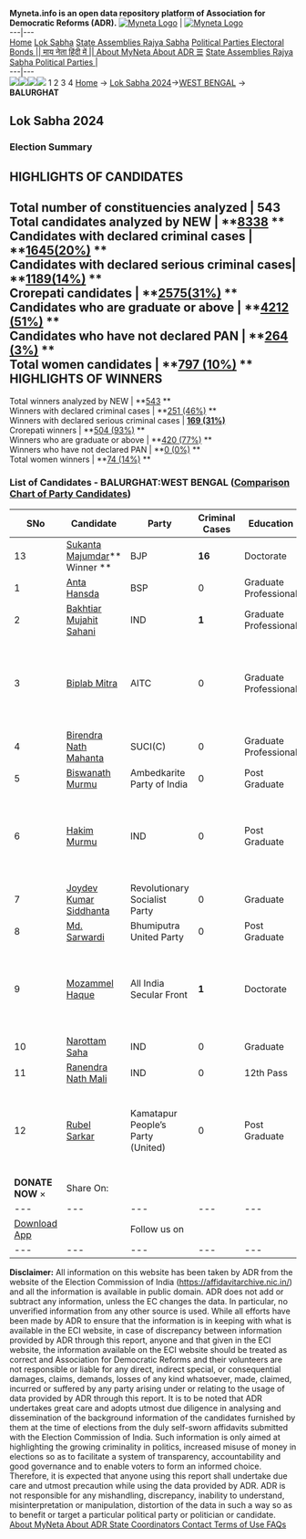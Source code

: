 **Myneta.info is an open data repository platform of Association for Democratic Reforms (ADR).**
[![Myneta Logo](https://www.myneta.info/lib/img/myneta-logo.png)](https://www.myneta.info/) | [![Myneta Logo](https://www.myneta.info/lib/img/adr-logo.png)](https://adrindia.org)  
---|---  
[Home](https://www.myneta.info/) [Lok Sabha](https://www.myneta.info/#ls "Lok Sabha") [ State Assemblies ](https://www.myneta.info/#sa "State Assemblies") [Rajya Sabha](https://www.myneta.info/#rs "Rajya Sabha") [Political Parties ](https://www.myneta.info/party "Political Parties") [ Electoral Bonds ](https://www.myneta.info/electoral_bonds "Electoral Bonds") [ || माय नेता हिंदी में || ](https://translate.google.co.in/translate?prev=hp&hl=en&js=y&u=www.myneta.info&sl=en&tl=hi&history_state0=) [ About MyNeta ](https://adrindia.org/content/about-myneta) [ About ADR ](https://adrindia.org/about-adr/who-we-are) [☰](javascript:void\(0\))
[ State Assemblies ](https://www.myneta.info/#sa "State Assemblies") [ Rajya Sabha ](https://www.myneta.info/#rs "Rajya Sabha") [ Political Parties ](https://www.myneta.info/party "Political Parties")
|   
---|---  
![](https://www.myneta.info/lib/img/banner/banner-1.png)![](https://www.myneta.info/lib/img/banner/banner-2.png)![](https://www.myneta.info/lib/img/banner/banner-3.png)![](https://www.myneta.info/lib/img/banner/banner-4.png)
1  2  3  4 
[Home](https://www.myneta.info/) → [Lok Sabha 2024](https://www.myneta.info/LokSabha2024/)→[WEST BENGAL](https://www.myneta.info/LokSabha2024/index.php?action=show_constituencies&state_id=36) → **BALURGHAT**
### 
## Lok Sabha 2024
###  Election Summary 
HIGHLIGHTS OF CANDIDATES  
---  
Total number of constituencies analyzed |  543   
Total candidates analyzed by NEW | **[8338](https://www.myneta.info/LokSabha2024/index.php?action=summary&subAction=candidates_analyzed&sort=candidate#summary) **  
Candidates with declared criminal cases | **[1645(20%)](https://www.myneta.info/LokSabha2024/index.php?action=summary&subAction=crime&sort=candidate#summary) **  
Candidates with declared serious criminal cases| **[1189(14%)](https://www.myneta.info/LokSabha2024/index.php?action=summary&subAction=serious_crime&sort=candidate#summary) **  
Crorepati candidates | **[2575(31%)](https://www.myneta.info/LokSabha2024/index.php?action=summary&subAction=crorepati&sort=candidate#summary) **  
Candidates who are graduate or above | **[4212 (51%)](https://www.myneta.info/LokSabha2024/index.php?action=summary&subAction=education&sort=candidate#summary) **  
Candidates who have not declared PAN | **[264 (3%)](https://www.myneta.info/LokSabha2024/index.php?action=summary&subAction=without_pan&sort=candidate#summary) **  
Total women candidates | **[797 (10%)](https://www.myneta.info/LokSabha2024/index.php?action=summary&subAction=women_candidate&sort=candidate#summary) **  
HIGHLIGHTS OF WINNERS  
---  
Total winners analyzed by NEW | **[543](https://www.myneta.info/LokSabha2024/index.php?action=summary&subAction=winner_analyzed&sort=candidate#summary) **  
Winners with declared criminal cases | **[251 (46%)](https://www.myneta.info/LokSabha2024/index.php?action=summary&subAction=winner_crime&sort=candidate#summary) **  
Winners with declared serious criminal cases | **[169 (31%)](https://www.myneta.info/LokSabha2024/index.php?action=summary&subAction=winner_serious_crime&sort=candidate#summary)**  
Crorepati winners | **[504 (93%)](https://www.myneta.info/LokSabha2024/index.php?action=summary&subAction=winner_crorepati&sort=candidate#summary) **  
Winners who are graduate or above | **[420 (77%)](https://www.myneta.info/LokSabha2024/index.php?action=summary&subAction=winner_education&sort=candidate#summary) **  
Winners who have not declared PAN | **[0 (0%)](https://www.myneta.info/LokSabha2024/index.php?action=summary&subAction=winner_without_pan&sort=candidate#summary) **  
Total women winners | **[74 (14%)](https://www.myneta.info/LokSabha2024/index.php?action=summary&subAction=winner_women&sort=candidate#summary) **  
### List of Candidates - BALURGHAT:WEST BENGAL ([Comparison Chart of Party Candidates](https://www.myneta.info/LokSabha2024/comparisonchart.php?constituency_id=539))
SNo | Candidate| Party| Criminal Cases| Education| Age| Total Assets| Liabilities  
---|---|---|---|---|---|---|---  
13  | [Sukanta Majumdar](https://www.myneta.info/LokSabha2024/candidate.php?candidate_id=2211)** Winner ** | BJP | **16** | Doctorate| 44 | Rs 1,24,76,825 ~ 1 Crore+ | Rs 11,25,114 ~ 11 Lacs+  
1  | [Anta Hansda](https://www.myneta.info/LokSabha2024/candidate.php?candidate_id=1920) | BSP | 0 | Graduate Professional| 42 | Rs 31,01,603 ~ 31 Lacs+ | Rs 13,10,000 ~ 13 Lacs+  
2  | [Bakhtiar Mujahit Sahani](https://www.myneta.info/LokSabha2024/candidate.php?candidate_id=2768) | IND | **1** | Graduate Professional| 37 | Rs 12,10,173 ~ 12 Lacs+ | Rs 0 ~   
3  | [Biplab Mitra](https://www.myneta.info/LokSabha2024/candidate.php?candidate_id=1798) | AITC | 0 | Graduate Professional| 72 | ![](https://myneta.info/image_v2.php?myneta_folder=LokSabha2024&candidate_id=1798&col=ta) | ![](https://myneta.info/image_v2.php?myneta_folder=LokSabha2024&candidate_id=1798&col=lia)  
4  | [Birendra Nath Mahanta](https://www.myneta.info/LokSabha2024/candidate.php?candidate_id=1755) | SUCI(C) | 0 | Graduate Professional| 48 | Rs 56,56,021 ~ 56 Lacs+ | Rs 7,31,179 ~ 7 Lacs+  
5  | [Biswanath Murmu](https://www.myneta.info/LokSabha2024/candidate.php?candidate_id=2771) | Ambedkarite Party of India | 0 | Post Graduate| 31 | Rs 3,90,000 ~ 3 Lacs+ | Rs 81,000 ~ 81 Thou+  
6  | [Hakim Murmu](https://www.myneta.info/LokSabha2024/candidate.php?candidate_id=2769) | IND | 0 | Post Graduate| 32 | ![](https://myneta.info/image_v2.php?myneta_folder=LokSabha2024&candidate_id=2769&col=ta) | ![](https://myneta.info/image_v2.php?myneta_folder=LokSabha2024&candidate_id=2769&col=lia)  
7  | [Joydev Kumar Siddhanta](https://www.myneta.info/LokSabha2024/candidate.php?candidate_id=2213) | Revolutionary Socialist Party | 0 | Graduate| 62 | Rs 55,27,684 ~ 55 Lacs+ | Rs 1,99,350 ~ 1 Lacs+  
8  | [Md. Sarwardi](https://www.myneta.info/LokSabha2024/candidate.php?candidate_id=2212) | Bhumiputra United Party | 0 | Post Graduate| 58 | Rs 2,45,42,600 ~ 2 Crore+ | Rs 3,92,528 ~ 3 Lacs+  
9  | [Mozammel Haque](https://www.myneta.info/LokSabha2024/candidate.php?candidate_id=2773) | All India Secular Front | **1** | Doctorate| 54 | ![](https://myneta.info/image_v2.php?myneta_folder=LokSabha2024&candidate_id=2773&col=ta) | ![](https://myneta.info/image_v2.php?myneta_folder=LokSabha2024&candidate_id=2773&col=lia)  
10  | [Narottam Saha](https://www.myneta.info/LokSabha2024/candidate.php?candidate_id=2770) | IND | 0 | Graduate| 52 | Rs 10,59,397 ~ 10 Lacs+ | Rs 0 ~   
11  | [Ranendra Nath Mali](https://www.myneta.info/LokSabha2024/candidate.php?candidate_id=2214) | IND | 0 | 12th Pass| 70 | Rs 1,52,919 ~ 1 Lacs+ | Rs 0 ~   
12  | [Rubel Sarkar](https://www.myneta.info/LokSabha2024/candidate.php?candidate_id=2772) | Kamatapur People’s Party (United) | 0 | Post Graduate| 28 | ![](https://myneta.info/image_v2.php?myneta_folder=LokSabha2024&candidate_id=2772&col=ta) | ![](https://myneta.info/image_v2.php?myneta_folder=LokSabha2024&candidate_id=2772&col=lia)  
|  **DONATE NOW** × |  Share On:  | [](https://api.whatsapp.com/send?text=https%3A%2F%2Fmyneta.info%2Fpunjab2022%2Findex.php%3Faction%3Dshow_constituencies%26state_id%3D19) | [](https://www.facebook.com/sharer/sharer.php?u=https%3A%2F%2Fmyneta.info%2Fpunjab2022%2Findex.php%3Faction%3Dshow_constituencies%26state_id%3D19) | [](https://twitter.com/share?url=https%3A%2F%2Fmyneta.info%2Fpunjab2022%2Findex.php%3Faction%3Dshow_constituencies%26state_id%3D19)  
---|---|---|---|---  
| [ Download App ](https://play.google.com/store/apps/details?id=com.webrosoft.myneta1&pcampaignid=pcampaignidMKT-Other-global-all-co-prtnr-py-PartBadge-Mar2515-1) | [](https://play.google.com/store/apps/details?id=com.webrosoft.myneta1&pcampaignid=pcampaignidMKT-Other-global-all-co-prtnr-py-PartBadge-Mar2515-1) |  Follow us on  | [](https://www.facebook.com/adrindia.org/) | [](https://twitter.com/adrspeaks) | [](https://groups.google.com/g/national-election-watch?hl=en&pli=1) | [](https://www.instagram.com/adrspeaks/) | [](https://www.youtube.com/user/adrspeaks) | [](https://sharechat.com/profile/adrspeaks)  
---|---|---|---|---|---|---|---|---  
**Disclaimer:** All information on this website has been taken by ADR from the website of the Election Commission of India (https://affidavitarchive.nic.in/) and all the information is available in public domain. ADR does not add or subtract any information, unless the EC changes the data. In particular, no unverified information from any other source is used. While all efforts have been made by ADR to ensure that the information is in keeping with what is available in the ECI website, in case of discrepancy between information provided by ADR through this report, anyone and that given in the ECI website, the information available on the ECI website should be treated as correct and Association for Democratic Reforms and their volunteers are not responsible or liable for any direct, indirect special, or consequential damages, claims, demands, losses of any kind whatsoever, made, claimed, incurred or suffered by any party arising under or relating to the usage of data provided by ADR through this report. It is to be noted that ADR undertakes great care and adopts utmost due diligence in analysing and dissemination of the background information of the candidates furnished by them at the time of elections from the duly self-sworn affidavits submitted with the Election Commission of India. Such information is only aimed at highlighting the growing criminality in politics, increased misuse of money in elections so as to facilitate a system of transparency, accountability and good governance and to enable voters to form an informed choice. Therefore, it is expected that anyone using this report shall undertake due care and utmost precaution while using the data provided by ADR. ADR is not responsible for any mishandling, discrepancy, inability to understand, misinterpretation or manipulation, distortion of the data in such a way so as to benefit or target a particular political party or politician or candidate. 
[ About MyNeta ](https://adrindia.org/content/about-myneta) [ About ADR ](https://adrindia.org/about-adr/who-we-are) [ State Coordinators ](https://adrindia.org/about-adr/state-coordinators) [ Contact ](https://adrindia.org/contact-us) [ Terms of Use ](https://adrindia.org/content/adr-terms-use) [ FAQs ](https://adrindia.org/content/faqs)
